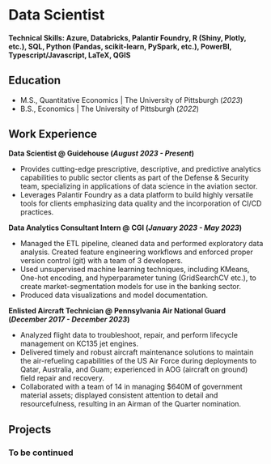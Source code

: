 # Data Scientist

#### Technical Skills: Azure, Databricks, Palantir Foundry, R (Shiny, Plotly, etc.), SQL, Python (Pandas, scikit-learn, PySpark, etc.), PowerBI, Typescript/Javascript, LaTeX, QGIS

## Education							       		
- M.S., Quantitative Economics	| The University of Pittsburgh (_2023_)	 			        		
- B.S., Economics | The University of Pittsburgh (_2022_)

## Work Experience
**Data Scientist @ Guidehouse (_August 2023 - Present_)**
- Provides cutting-edge prescriptive, descriptive, and predictive analytics capabilities to public sector clients as part of the Defense & Security team, specializing in applications of data science in the aviation sector.
- Leverages Palantir Foundry as a data platform to build highly versatile tools for clients emphasizing data quality and the incorporation of CI/CD practices.

**Data Analytics Consultant Intern @ CGI (_January 2023 - May 2023_)**
- Managed the ETL pipeline, cleaned data and performed exploratory data analysis. Created feature engineering workflows and enforced proper version control (git) with a team of 3 developers. 
- Used unsupervised machine learning techniques, including KMeans, One-hot encoding, and hyperparameter tuning (GridSearchCV etc.), to create market-segmentation models for use in the banking sector.
- Produced data visualizations and model documentation.

**Enlisted Aircraft Technician @ Pennsylvania Air National Guard (_December 2017 - December 2023_)**
- Analyzed flight data to troubleshoot, repair, and perform lifecycle management on KC135 jet engines.
- Delivered timely and robust aircraft maintenance solutions to maintain the air-refueling capabilities of the US Air Force during deployments to Qatar, Australia, and Guam; experienced in AOG (aircraft on ground) field repair and recovery. 
- Collaborated with a team of 14 in managing $640M of government material assets; displayed consistent attention to detail and resourcefulness, resulting in an Airman of the Quarter nomination. 

## Projects
### To be continued







